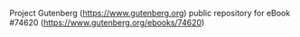Project Gutenberg (https://www.gutenberg.org) public repository for
eBook #74620 (https://www.gutenberg.org/ebooks/74620)
